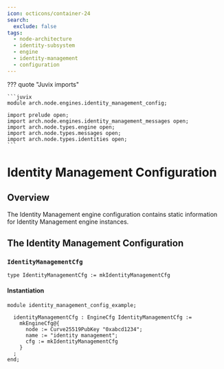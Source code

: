 ```yaml
---
icon: octicons/container-24
search:
  exclude: false
tags:
  - node-architecture
  - identity-subsystem
  - engine
  - identity-management
  - configuration
---
```


??? quote "Juvix imports"

    ```juvix
    module arch.node.engines.identity_management_config;

    import prelude open;
    import arch.node.engines.identity_management_messages open;
    import arch.node.types.engine open;
    import arch.node.types.messages open;
    import arch.node.types.identities open;
    ```

# Identity Management Configuration

## Overview

The Identity Management engine configuration contains static information for Identity Management engine instances.

## The Identity Management Configuration

### `IdentityManagementCfg`

<!-- --8<-- [start:IdentityManagementCfg] -->
```juvix
type IdentityManagementCfg := mkIdentityManagementCfg
```
<!-- --8<-- [end:IdentityManagementCfg] -->

#### Instantiation

<!-- --8<-- [start:identityManagementCfg] -->
```juvix extract-module-statements
module identity_management_config_example;

  identityManagementCfg : EngineCfg IdentityManagementCfg :=
    mkEngineCfg@{
      node := Curve25519PubKey "0xabcd1234";
      name := "identity management";
      cfg := mkIdentityManagementCfg
    }
  ;
end;
```
<!-- --8<-- [end:identityManagementCfg] -->
